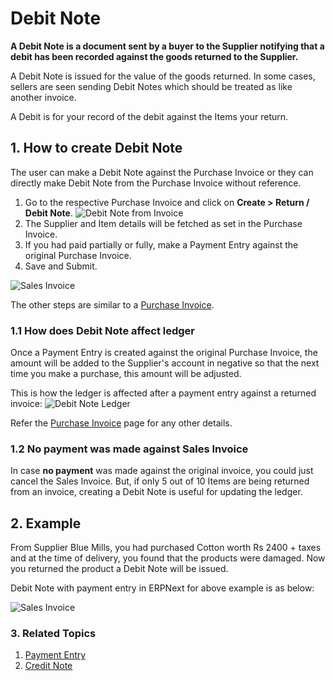 <!-- add-breadcrumbs -->
# Debit Note

**A Debit Note is a document sent by a buyer to the Supplier notifying that a debit has been recorded against the goods returned to the Supplier.**

A Debit Note is issued for the value of the goods returned. In some cases, sellers are seen sending Debit Notes which should be treated as like another invoice.

A Debit is for your record of the debit against the Items your return.

## 1. How to create Debit Note

The user can make a Debit Note against the Purchase Invoice or they can directly make Debit Note from the Purchase Invoice without reference.

1. Go to the respective Purchase Invoice and click on **Create > Return / Debit Note**.
 ![Debit Note from Invoice](/docs/v12/assets/img/accounts/debit-note-from-invoice.png)
1. The Supplier and Item details will be fetched as set in the Purchase Invoice.
1. If you had paid partially or fully, make a Payment Entry against the original Purchase Invoice.
1. Save and Submit.
 <img class="screenshot" alt="Sales Invoice" src="{{docs_base_url}}/v12/assets/img/accounts/debit-note.png">

The other steps are similar to a [Purchase Invoice](/docs/user/manual/en/accounts/purchase-invoice).


### 1.1 How does Debit Note affect ledger
Once a Payment Entry is created against the original Purchase Invoice, the amount will be added to the Supplier's account in negative so that the next time you make a purchase, this amount will be adjusted. 

This is how the ledger is affected after a payment entry against a returned invoice:
![Debit Note Ledger](/docs/v12/assets/img/accounts/debit-note-ledger.png)

Refer the [Purchase Invoice](/docs/user/manual/en/accounts/purchase-invoice) page for any other details.

### 1.2 No payment was made against Sales Invoice
In case **no payment** was made against the original invoice, you could just cancel the Sales Invoice. But, if only 5 out of 10 Items are being returned from an invoice, creating a Debit Note is useful for updating the ledger.

## 2. Example
From Supplier Blue Mills, you had purchased Cotton worth Rs 2400 + taxes and at the time of delivery, you found that the products were damaged. Now you returned the product a Debit Note will be issued.

Debit Note with payment entry in ERPNext for above example is as below:

<img class="screenshot" alt="Sales Invoice" src="{{docs_base_url}}/v12/assets/img/accounts/debit_note_example1.gif">

### 3. Related Topics
1. [Payment Entry](/docs/user/manual/en/accounts/payment-entry)
1. [Credit Note](/docs/user/manual/en/accounts/credit-note)
